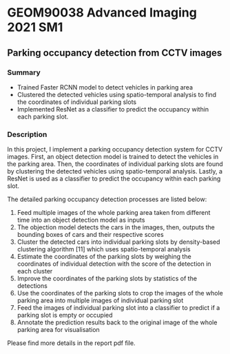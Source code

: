 # GEOM90038 Advanced Imaging 2021 SM1
## Parking occupancy detection from CCTV images

### Summary
*	Trained Faster RCNN model to detect vehicles in parking area
*	Clustered the detected vehicles using spatio-temporal analysis to find the coordinates of individual parking slots
*	Implemented ResNet as a classifier to predict the occupancy within each parking slot.


### Description

In this project, I implement a parking occupancy detection system for CCTV images. First, an object detection model is trained to detect the vehicles in the parking area. Then, the coordinates of individual parking slots are found by clustering the detected vehicles using spatio-temporal analysis. Lastly, a ResNet is used as a classifier to predict the occupancy within each parking slot. 

The detailed parking occupancy detection processes are listed below:

1. Feed multiple images of the whole parking area taken from different time into an object detection model as inputs
2. The objection model detects the cars in the images, then, outputs the bounding boxes of cars and their respective scores
3. Cluster the detected cars into individual parking slots by density-based clustering algorithm [11] which uses spatio-temporal analysis
4. Estimate the coordinates of the parking slots by weighing the coordinates of individual detection with the score of the detection in each cluster 
5. Improve the coordinates of the parking slots by statistics of the detections
6. Use the coordinates of the parking slots to crop the images of the whole parking area into multiple images of individual parking slot
7. Feed the images of individual parking slot into a classifier to predict if a parking slot is empty or occupied
8. Annotate the prediction results back to the original image of the whole parking area for visualisation



Please find more details in the report pdf file.
